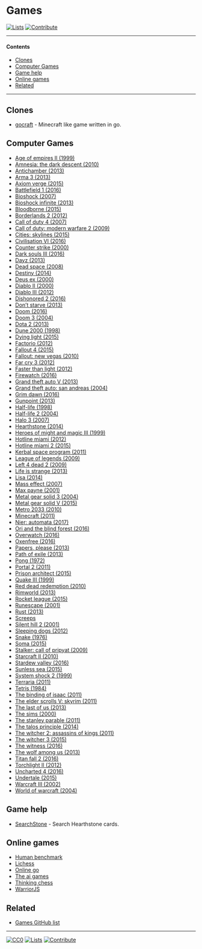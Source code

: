 # Games

[![Lists](https://img.shields.io/badge/-more%20lists-0a0a0a.svg?style=flat&colorA=0a0a0a)](https://github.com/learn-anything/curated-lists#readme)
[![Contribute](https://img.shields.io/badge/-contribute-0a0a0a.svg?style=flat&colorA=0a0a0a)](CONTRIBUTING.md#readme)

---

#### Contents

- [Clones](#clones)
- [Computer Games](#computer-games)
- [Game help](#game-help)
- [Online games](#online-games)
- [Related](#related)

---

## Clones

- [gocraft](https://github.com/icexin/gocraft) - Minecraft like game written in go.

## Computer Games

- [Age of empires II (1999)](https://www.wikiwand.com/en/Age_of_Empires_II)
- [Amnesia: the dark descent (2010)](https://www.wikiwand.com/en/Amnesia:_The_Dark_Descent)
- [Antichamber (2013)](https://www.wikiwand.com/en/Antichamber)
- [Arma 3 (2013)](https://www.wikiwand.com/en/ARMA_3)
- [Axiom verge (2015)](https://www.wikiwand.com/en/Axiom_Verge)
- [Battlefield 1 (2016)](https://www.wikiwand.com/en/Battlefield_1)
- [Bioshock (2007)](https://www.wikiwand.com/en/BioShock)
- [Bioshock infinite (2013)](https://www.wikiwand.com/en/BioShock_Infinite)
- [Bloodborne (2015)](https://www.wikiwand.com/en/Bloodborne)
- [Borderlands 2 (2012)](https://www.wikiwand.com/en/Borderlands_2)
- [Call of duty 4 (2007)](https://www.wikiwand.com/en/Call_of_Duty_4:_Modern_Warfare)
- [Call of duty: modern warfare 2 (2009)](https://www.wikiwand.com/en/Call_of_Duty:_Modern_Warfare_2)
- [Cities: skylines (2015)](https://www.wikiwand.com/en/Cities:_Skylines)
- [Civilisation VI (2016)](https://www.wikiwand.com/en/Civilization_VI)
- [Counter strike (2000)](https://my.mindnode.com/t17mZNVbgfHyPdT5UrokGrnZswvyjxzyizpfWnuC)
- [Dark souls III (2016)](https://www.wikiwand.com/en/Dark_Souls_III)
- [Dayz (2013)](<https://www.wikiwand.com/en/DayZ_(video_game)>)
- [Dead space (2008)](<https://www.wikiwand.com/en/Dead_Space_(2008_video_game)>)
- [Destiny (2014)](<https://www.wikiwand.com/en/Destiny_(video_game)>)
- [Deus ex (2000)](<https://www.wikiwand.com/en/Deus_Ex_(video_game)>)
- [Diablo II (2000)](https://www.wikiwand.com/en/Diablo_II)
- [Diablo III (2012)](https://www.wikiwand.com/en/Diablo_III)
- [Dishonored 2 (2016)](https://www.wikiwand.com/en/Dishonored_2)
- [Don’t starve (2013)](https://www.wikiwand.com/en/Don%27t_Starve)
- [Doom (2016)](<https://www.wikiwand.com/en/Doom_(2016_video_game)>)
- [Doom 3 (2004)](https://www.wikiwand.com/en/Doom_3)
- [Dota 2 (2013)](https://www.wikiwand.com/en/Dota_2)
- [Dune 2000 (1998)](https://www.wikiwand.com/en/Dune_2000)
- [Dying light (2015)](https://www.wikiwand.com/en/Dying_Light)
- [Factorio (2012)](https://www.wikiwand.com/en/Factorio)
- [Fallout 4 (2015)](https://www.wikiwand.com/en/Fallout_4)
- [Fallout: new vegas (2010)](https://www.wikiwand.com/en/Fallout:_New_Vegas)
- [Far cry 3 (2012)](https://www.wikiwand.com/en/Far_Cry_3)
- [Faster than light (2012)](https://www.wikiwand.com/en/Faster-than-light)
- [Firewatch (2016)](https://www.wikiwand.com/en/Firewatch)
- [Grand theft auto V (2013)](https://www.wikiwand.com/en/Grand_Theft_Auto_V)
- [Grand theft auto: san andreas (2004)](https://www.wikiwand.com/en/Grand_Theft_Auto:_San_Andreas)
- [Grim dawn (2016)](https://www.wikiwand.com/en/Grim_Dawn)
- [Gunpoint (2013)](<https://www.wikiwand.com/en/Gunpoint_(video_game)>)
- [Half-life (1998)](<https://www.wikiwand.com/en/Half-Life_(video_game)>)
- [Half-life 2 (2004)](https://www.wikiwand.com/en/Half-Life_2)
- [Halo 3 (2007)](https://www.wikiwand.com/en/Halo_3)
- [Hearthstone (2014)](<https://www.wikiwand.com/en/Hearthstone_(video_game)>)
- [Heroes of might and magic III (1999)](https://www.wikiwand.com/en/Heroes_of_Might_and_Magic_III)
- [Hotline miami (2012)](https://www.wikiwand.com/en/Hotline_Miami)
- [Hotline miami 2 (2015)](https://www.wikiwand.com/en/Hotline_Miami_2:_Wrong_Number)
- [Kerbal space program (2011)](https://www.wikiwand.com/en/Kerbal_Space_Program)
- [League of legends (2009)](https://my.mindnode.com/m1jLqAvaGq6hPxynbbxLmwTjE3yNJQ1M1qoijpu5)
- [Left 4 dead 2 (2009)](https://www.wikiwand.com/en/Left_4_Dead_2)
- [Life is strange (2013)](https://www.wikiwand.com/en/Life_Is_Strange)
- [Lisa (2014)](<https://www.wikiwand.com/en/Lisa_(video_game)>)
- [Mass effect (2007)](https://www.wikiwand.com/en/Mass_Effect)
- [Max payne (2001)](https://www.wikiwand.com/en/Max_Payne)
- [Metal gear solid 3 (2004)](https://www.wikiwand.com/en/Metal_Gear_Solid_3:_Snake_Eater)
- [Metal gear solid V (2015)](https://www.wikiwand.com/en/Metal_Gear_Solid_V:_The_Phantom_Pain)
- [Metro 2033 (2010)](<https://www.wikiwand.com/en/Metro_2033_(video_game)>)
- [Minecraft (2011)](https://www.wikiwand.com/en/Minecraft)
- [Nier: automata (2017)](https://www.wikiwand.com/en/Nier:_Automata)
- [Ori and the blind forest (2016)](https://www.wikiwand.com/en/Ori_and_the_Blind_Forest)
- [Overwatch (2016)](<https://www.wikiwand.com/en/Overwatch_(video_game)>)
- [Oxenfree (2016)](https://www.wikiwand.com/en/Oxenfree)
- [Papers, please (2013)](https://www.wikiwand.com/en/Papers,_Please)
- [Path of exile (2013)](https://www.wikiwand.com/en/Path_of_Exile)
- [Pong (1972)](https://www.wikiwand.com/en/Pong)
- [Portal 2 (2011)](https://www.wikiwand.com/en/Portal_2)
- [Prison architect (2015)](https://www.wikiwand.com/en/Prison_Architect)
- [Quake III (1999)](https://www.wikiwand.com/en/Quake_III_Arena)
- [Red dead redemption (2010)](https://www.wikiwand.com/en/Red_Dead_Redemption)
- [Rimworld (2013)](https://www.wikiwand.com/en/RimWorld)
- [Rocket league (2015)](https://www.wikiwand.com/en/Rocket_League)
- [Runescape (2001)](https://www.wikiwand.com/en/RuneScape)
- [Rust (2013)](<https://www.wikiwand.com/en/Rust_(video_game)>)
- [Screeps](https://screeps.com/)
- [Silent hill 2 (2001)](https://www.wikiwand.com/en/Silent_Hill_2)
- [Sleeping dogs (2012)](<https://www.wikiwand.com/en/Sleeping_Dogs_(video_game)>)
- [Snake (1976)](https://www.wikiwand.com/en/Snake)
- [Soma (2015)](<https://www.wikiwand.com/en/Soma_(video_game)>)
- [Stalker: call of pripyat (2009)](https://www.wikiwand.com/en/S.T.A.L.K.E.R.:_Call_of_Pripyat)
- [Starcraft II (2010)](https://www.wikiwand.com/en/StarCraft_II:_Wings_of_Liberty)
- [Stardew valley (2016)](https://www.wikiwand.com/en/Stardew_Valley)
- [Sunless sea (2015)](https://www.wikiwand.com/en/Sunless_Sea)
- [System shock 2 (1999)](https://www.wikiwand.com/en/System_Shock_2)
- [Terraria (2011)](https://www.wikiwand.com/en/Terraria)
- [Tetris (1984)](https://www.wikiwand.com/en/Tetris)
- [The binding of isaac (2011)](<https://www.wikiwand.com/en/The_Binding_of_Isaac_(video_game)>)
- [The elder scrolls V: skyrim (2011)](https://www.wikiwand.com/en/The_Elder_Scrolls_V:_Skyrim)
- [The last of us (2013)](https://www.wikiwand.com/en/The_Last_of_Us)
- [The sims (2000)](https://www.wikiwand.com/en/The_Sims)
- [The stanley parable (2011)](https://www.wikiwand.com/en/The_Stanley_Parable)
- [The talos principle (2014)](https://www.wikiwand.com/en/The_Talos_Principle)
- [The witcher 2: assassins of kings (2011)](https://www.wikiwand.com/en/The_Witcher_2:_Assassins_of_Kings)
- [The witcher 3 (2015)](https://www.wikiwand.com/en/The_Witcher_3:_Wild_Hunt)
- [The witness (2016)](<https://www.wikiwand.com/en/The_Witness_(2016_video_game)>)
- [The wolf among us (2013)](https://www.wikiwand.com/en/The_Wolf_Among_Us)
- [Titan fall 2 (2016)](https://www.wikiwand.com/en/Titanfall_2)
- [Torchlight II (2012)](https://www.wikiwand.com/en/Torchlight_II)
- [Uncharted 4 (2016)](https://www.wikiwand.com/en/Uncharted_4:_A_Thief%27s_End)
- [Undertale (2015)](https://www.wikiwand.com/en/Undertale)
- [Warcraft III (2002)](https://www.wikiwand.com/en/Warcraft_III:_Reign_of_Chaos)
- [World of warcraft (2004)](https://www.wikiwand.com/en/World_of_Warcraft)

## Game help

- [SearchStone](https://searchstone.io/) - Search Hearthstone cards.

## Online games

- [Human benchmark](https://www.humanbenchmark.com/tests/memory)
- [Lichess](https://lichess.org/)
- [Online go](https://online-go.com/play)
- [The ai games](https://theaigames.com/)
- [Thinking chess](https://www.bewitched.com/chess/)
- [WarriorJS](https://warrior.js.org/)

## Related

- [Games GitHub list](https://github.com/leereilly/games#readme)

---

[![CC0](https://img.shields.io/badge/license-CC0-0a0a0a.svg?style=flat&colorA=0a0a0a)](https://creativecommons.org/publicdomain/zero/1.0/)
[![Lists](https://img.shields.io/badge/-more%20lists-0a0a0a.svg?style=flat&colorA=0a0a0a)](https://github.com/learn-anything/curated-lists#readme)
[![Contribute](https://img.shields.io/badge/-contribute-0a0a0a.svg?style=flat&colorA=0a0a0a)](CONTRIBUTING.md#readme)
